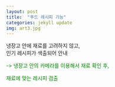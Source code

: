 ```yaml
---
layout: post
title:  "푸드 레시피 기능"
categories: jekyll update
img: art3.jpg
---
```

 

냉장고 안에 재료를 고려하지 않고,     
인기 레시피가 색출되어 안내     

<font color='green'>-> 냉장고 안의 카메라를 이용해서 재료 확인 후,</font>     

<font color='green'>재료에 맞는 레시피 검출</font>
